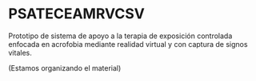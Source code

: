 # PSATECEAMRVCSV
Prototipo de sistema de apoyo a la terapia de exposición controlada enfocada en acrofobia mediante realidad virtual y con captura de signos vitales.

(Estamos organizando el material)
